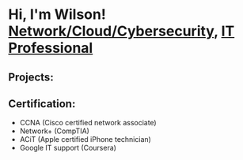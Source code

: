 <h1>Hi, I'm Wilson! <br/><a href="https://github.com/GeekWil">Network/Cloud/Cybersecurity</a>, <a href="https://www.linkedin.com/in/wilsonliu0911/">IT Professional</a></h1>

<h2>Projects:</h2>

<h2>Certification:</h2>

  - CCNA (Cisco certified network associate)
  - Network+ (CompTIA)
  - ACiT (Apple certified iPhone technician)
  - Google IT support (Coursera)
  
  
<!--
**joshmadakor1/joshmadakor1** is a ✨ _special_ ✨ repository because its `README.md` (this file) appears on your GitHub profile.

Here are some ideas to get you started:

- 🔭 I’m currently working on ...
- 🌱 I’m currently learning ...
- 👯 I’m looking to collaborate on ...
- 🤔 I’m looking for help with ...
- 💬 Ask me about ...
- 📫 How to reach me: ...
- 😄 Pronouns: ...
- ⚡ Fun fact: ...
-->
